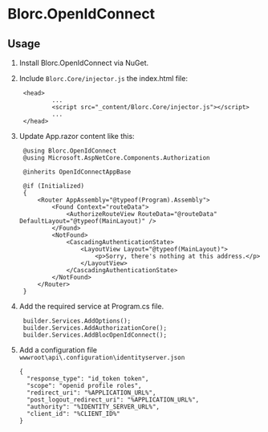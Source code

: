 # Blorc.OpenIdConnect

## Usage

1) Install Blorc.OpenIdConnect via NuGet.

2) Include `Blorc.Core/injector.js` the index.html file:

        <head>
                ...
                <script src="_content/Blorc.Core/injector.js"></script>
                ...
        </head>        
 
3) Update App.razor content like this:

        @using Blorc.OpenIdConnect
        @using Microsoft.AspNetCore.Components.Authorization

        @inherits OpenIdConnectAppBase

        @if (Initialized)
        {
            <Router AppAssembly="@typeof(Program).Assembly">
                <Found Context="routeData">
                    <AuthorizeRouteView RouteData="@routeData" DefaultLayout="@typeof(MainLayout)" />
                </Found>
                <NotFound>
                    <CascadingAuthenticationState>
                        <LayoutView Layout="@typeof(MainLayout)">
                            <p>Sorry, there's nothing at this address.</p>
                        </LayoutView>
                    </CascadingAuthenticationState>
                </NotFound>
            </Router>
        }

4) Add the required service at Program.cs file.

        builder.Services.AddOptions();
        builder.Services.AddAuthorizationCore();
        builder.Services.AddBlocOpenIdConnect();
        
5) Add a configuration file  `wwwroot\api\.configuration\identityserver.json`

       {
         "response_type": "id_token token",
         "scope": "openid profile roles",
         "redirect_uri": "%APPLICATION_URL%",
         "post_logout_redirect_uri": "%APPLICATION_URL%",
         "authority": "%IDENTITY_SERVER_URL%",
         "client_id": "%CLIENT_ID%"
       }
